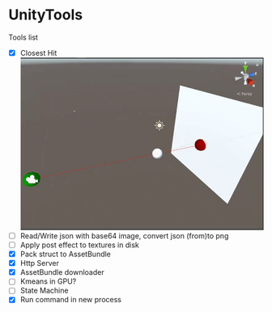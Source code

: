 # UnityTools

Tools list
- [x] Closest Hit
![](/UnityTools/Assets/Docs/ClosestHit.gif)
- [ ] Read/Write json with base64 image, convert json (from)to png
- [ ] Apply post effect to textures in disk
- [x] Pack struct to AssetBundle
- [x] Http Server
- [x] AssetBundle downloader
- [ ] Kmeans in GPU?
- [ ] State Machine
- [x] Run command in new process
